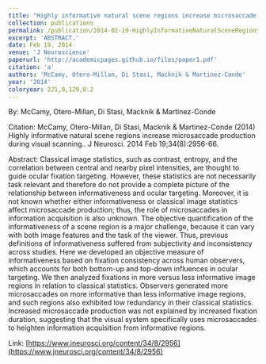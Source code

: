 ```yaml
---
title: "Highly informative natural scene regions increase microsaccade production during visual scanning."
collection: publications
permalink: /publication/2014-02-19-HighlyInformativeNaturalSceneRegionsIncreaseMicrosaccadeProduct
excerpt: 'ABSTRACT.'
date: Feb 19, 2014
venue: 'J Neuroscience'
paperurl: 'http://academicpages.github.io/files/paper1.pdf'
citation: 'a'
authors: 'McCamy, Otero-Millan, Di Stasi, Macknik & Martinez-Conde'
year: '2014'
coloryear: 221,0,129,0.2
---
```


By: McCamy, Otero-Millan, Di Stasi, Macknik & Martinez-Conde

Citation: McCamy, Otero-Millan, Di Stasi, Macknik & Martinez-Conde (2014) Highly informative natural scene regions increase microsaccade production during visual scanning.. J Neurosci. 2014 Feb 19;34(8):2956-66. 

Abstract: Classical image statistics, such as contrast, entropy, and the correlation between central and nearby pixel intensities, are thought to guide ocular fixation targeting. However, these statistics are not necessarily task relevant and therefore do not provide a complete picture of the relationship between informativeness and ocular targeting. Moreover, it is not known whether either informativeness or classical image statistics affect microsaccade production; thus, the role of microsaccades in information acquisition is also unknown. The objective quantification of the informativeness of a scene region is a major challenge, because it can vary with both image features and the task of the viewer. Thus, previous definitions of informativeness suffered from subjectivity and inconsistency across studies. Here we developed an objective measure of informativeness based on fixation consistency across human observers, which accounts for both bottom-up and top-down influences in ocular targeting. We then analyzed fixations in more versus less informative image regions in relation to classical statistics. Observers generated more microsaccades on more informative than less informative image regions, and such regions also exhibited low redundancy in their classical statistics. Increased microsaccade production was not explained by increased fixation duration, suggesting that the visual system specifically uses microsaccades to heighten information acquisition from informative regions.

Link: [https://www.jneurosci.org/content/34/8/2956](https://www.jneurosci.org/content/34/8/2956)

